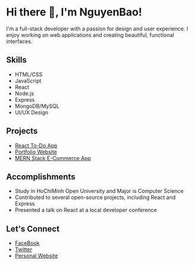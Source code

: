 # Hi there 👋, I'm NguyenBao!

I'm a full-stack developer with a passion for design and user experience. I enjoy working on web applications and creating beautiful, functional interfaces.

## Skills
- HTML/CSS
- JavaScript
- React
- Node.js
- Express
- MongoDB/MySQL
- UI/UX Design

## Projects
- [React To-Do App](https://github.com/janedoe/react-todo-app)
- [Portfolio Website](https://github.com/janedoe/portfolio-website)
- [MERN Stack E-Commerce App](https://github.com/janedoe/mern-ecommerce-app)

## Accomplishments
- Study in HoChiMinh Open University and Major is Computer Science
- Contributed to several open-source projects, including React and Express
- Presented a talk on React at a local developer conference

## Let's Connect
- [FaceBook](https://www.facebook.com/baonguyenno1412/)
- [Twitter](https://twitter.com/BaoNo1144)
- [Personal Website](https://myportfoliodev.vercel.app/)
